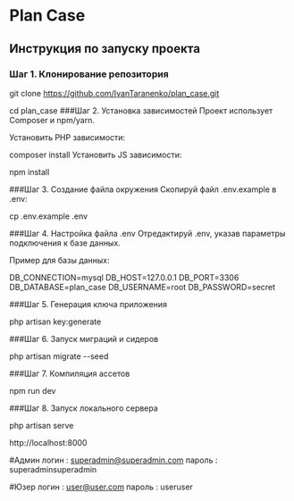 # Plan Case

## Инструкция по запуску проекта

### Шаг 1. Клонирование репозитория


git clone https://github.com/IvanTaranenko/plan_case.git

cd plan_case
###Шаг 2. Установка зависимостей
Проект использует Composer и npm/yarn.

Установить PHP зависимости:

composer install
Установить JS зависимости:

npm install

###Шаг 3. Создание файла окружения
Скопируй файл .env.example в .env:

cp .env.example .env

###Шаг 4. Настройка файла .env
Отредактируй .env, указав параметры подключения к базе данных.

Пример для базы данных:

DB_CONNECTION=mysql
DB_HOST=127.0.0.1
DB_PORT=3306
DB_DATABASE=plan_case
DB_USERNAME=root
DB_PASSWORD=secret

###Шаг 5. Генерация ключа приложения

php artisan key:generate

###Шаг 6. Запуск миграций и сидеров

php artisan migrate --seed

###Шаг 7. Компиляция ассетов

npm run dev

###Шаг 8. Запуск локального сервера

php artisan serve


http://localhost:8000

#Админ 
логин : superadmin@superadmin.com
пароль : superadminsuperadmin

#Юзер
логин : user@user.com
пароль : useruser

